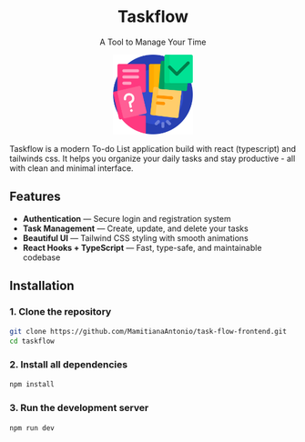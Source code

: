 <h1 align="center">Taskflow</h1>
<p align="center">A Tool to Manage Your Time</p>
<p align="center">
  <img src="./src/assets/Logo.png" alt="Taskflow Logo" width="140"/>
</p>

Taskflow is a modern To-do List application build with react (typescript) and tailwinds css.
It helps you organize your daily tasks and stay productive - all with clean and minimal interface.

## Features
- **Authentication** — Secure login and registration system
- **Task Management** — Create, update, and delete your tasks
- **Beautiful UI** — Tailwind CSS styling with smooth animations
- **React Hooks + TypeScript** — Fast, type-safe, and maintainable codebase

## Installation
### 1. Clone the repository
```bash
git clone https://github.com/MamitianaAntonio/task-flow-frontend.git
cd taskflow
```

### 2. Install all dependencies
```bash
npm install
```

### 3. Run the development server
```bash
npm run dev
```